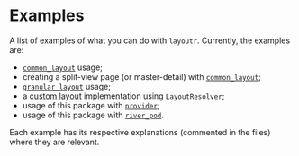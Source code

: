 # Examples

A list of examples of what you can do with `layoutr`. Currently, the examples are:

- [`common_layout`](common_layout/lib/main.dart) usage;
- creating a split-view page (or master-detail) with [`common_layout`](split_view/lib/main.dart);
- [`granular_layout`](granular_layout/lib/main.dart) usage;
- a [custom layout](custom_layout/lib/main.dart) implementation using `LayoutResolver`;
- usage of this package with [`provider`](provider_usage/lib/main.dart);
- usage of this package with [`river_pod`](river_pod_usage/lib/main.dart).

Each example has its respective explanations (commented in the files) where they are relevant.